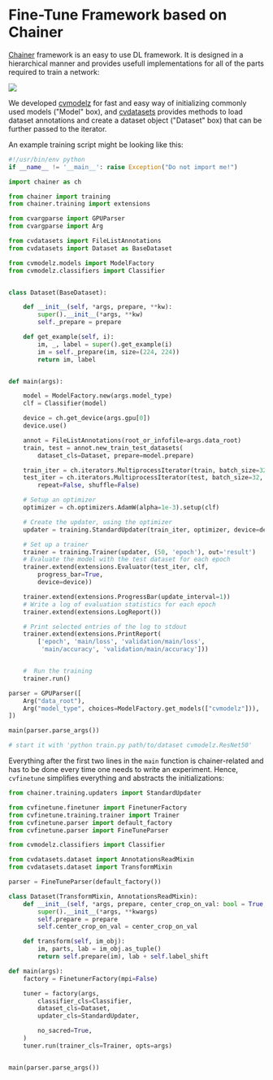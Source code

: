 # Fine-Tune Framework based on Chainer

[Chainer](https://docs.chainer.org/en/latest/glance.html) framework is an easy to use DL framework.
It is designed in a hierarchical manner and provides usefull implementations for all of the parts required to train a network:

<img src="https://docs.chainer.org/en/latest/_images/trainer1.png">

We developed [cvmodelz](https://git.inf-cv.uni-jena.de/ComputerVisionJena/cvmodelz) for fast and easy way of initializing commonly used models ("Model" box), and [cvdatasets](https://git.inf-cv.uni-jena.de/ComputerVisionJena/cvdatasets) provides methods to load dataset annotations and create a dataset object ("Dataset" box) that can be further passed to the iterator.

An example training script might be looking like this:

```python
#!/usr/bin/env python
if __name__ != '__main__': raise Exception("Do not import me!")

import chainer as ch

from chainer import training
from chainer.training import extensions

from cvargparse import GPUParser
from cvargparse import Arg

from cvdatasets import FileListAnnotations
from cvdatasets import Dataset as BaseDataset

from cvmodelz.models import ModelFactory
from cvmodelz.classifiers import Classifier


class Dataset(BaseDataset):

    def __init__(self, *args, prepare, **kw):
        super().__init__(*args, **kw)
        self._prepare = prepare

    def get_example(self, i):
        im, _, label = super().get_example(i)
        im = self._prepare(im, size=(224, 224))
        return im, label


def main(args):

    model = ModelFactory.new(args.model_type)
    clf = Classifier(model)

    device = ch.get_device(args.gpu[0])
    device.use()

    annot = FileListAnnotations(root_or_infofile=args.data_root)
    train, test = annot.new_train_test_datasets(
        dataset_cls=Dataset, prepare=model.prepare)

    train_iter = ch.iterators.MultiprocessIterator(train, batch_size=32, n_processes=4)
    test_iter = ch.iterators.MultiprocessIterator(test, batch_size=32, n_processes=4,
        repeat=False, shuffle=False)

    # Setup an optimizer
    optimizer = ch.optimizers.AdamW(alpha=1e-3).setup(clf)

    # Create the updater, using the optimizer
    updater = training.StandardUpdater(train_iter, optimizer, device=device)

    # Set up a trainer
    trainer = training.Trainer(updater, (50, 'epoch'), out='result')
    # Evaluate the model with the test dataset for each epoch
    trainer.extend(extensions.Evaluator(test_iter, clf,
        progress_bar=True,
        device=device))

    trainer.extend(extensions.ProgressBar(update_interval=1))
    # Write a log of evaluation statistics for each epoch
    trainer.extend(extensions.LogReport())

    # Print selected entries of the log to stdout
    trainer.extend(extensions.PrintReport(
        ['epoch', 'main/loss', 'validation/main/loss',
         'main/accuracy', 'validation/main/accuracy']))


    #  Run the training
    trainer.run()

parser = GPUParser([
    Arg("data_root"),
    Arg("model_type", choices=ModelFactory.get_models(["cvmodelz"])),
])

main(parser.parse_args())

# start it with 'python train.py path/to/dataset cvmodelz.ResNet50'
```
Everything after the first two lines in the `main` function is chainer-related and has to be done every time one needs to write an experiment.
Hence, `cvfinetune` simplifies everything and abstracts the initializations:

```python
from chainer.training.updaters import StandardUpdater

from cvfinetune.finetuner import FinetunerFactory
from cvfinetune.training.trainer import Trainer
from cvfinetune.parser import default_factory
from cvfinetune.parser import FineTuneParser

from cvmodelz.classifiers import Classifier

from cvdatasets.dataset import AnnotationsReadMixin
from cvdatasets.dataset import TransformMixin

parser = FineTuneParser(default_factory())

class Dataset(TransformMixin, AnnotationsReadMixin):
    def __init__(self, *args, prepare, center_crop_on_val: bool = True,  **kwargs):
        super().__init__(*args, **kwargs)
        self.prepare = prepare
        self.center_crop_on_val = center_crop_on_val

    def transform(self, im_obj):
        im, parts, lab = im_obj.as_tuple()
        return self.prepare(im), lab + self.label_shift

def main(args):
    factory = FinetunerFactory(mpi=False)

    tuner = factory(args,
        classifier_cls=Classifier,
        dataset_cls=Dataset,
        updater_cls=StandardUpdater,

        no_sacred=True,
    )
    tuner.run(trainer_cls=Trainer, opts=args)


main(parser.parse_args())
```
